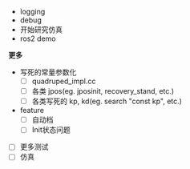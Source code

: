 - logging
- debug
- 开始研究仿真
- ros2 demo

**更多**

- 写死的常量参数化
  - [ ] quadruped_impl.cc
  - [ ] 各类 jpos(eg. jposinit, recovery_stand, etc.)
  - [ ] 各类写死的 kp, kd(eg. search "const kp", etc.)
- feature
  - [ ] 自动档
  - [ ] Init状态问题
- [ ] 更多测试
- [ ] 仿真
